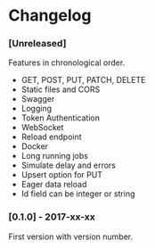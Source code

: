 # Changelog

### [Unreleased]
Features in chronological order.
* GET, POST, PUT, PATCH, DELETE
* Static files and CORS
* Swagger
* Logging
* Token Authentication
* WebSocket
* Reload endpoint
* Docker
* Long running jobs
* Simulate delay and errors
* Upsert option for PUT
* Eager data reload
* Id field can be integer or string

### [0.1.0] - 2017-xx-xx
First version with version number. 
